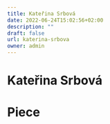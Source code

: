 ```yaml
---
title: Kateřina Srbová
date: 2022-06-24T15:02:56+02:00
description: ""
draft: false
url: katerina-srbova
owner: admin
---
```

# Kateřina Srbová

<!-- SECTION BREAK -->
# Piece
